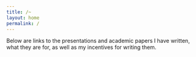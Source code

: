 ```yaml
---
title: /~
layout: home
permalink: /
---
```


Below are links to the presentations and academic papers I have written, what they are for, as well as my incentives for writing them.
